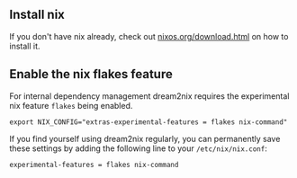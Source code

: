 ## Install nix
If you don't have nix already, check out [nixos.org/download.html](https://nixos.org/download.html) on how to install it.

## Enable the nix flakes feature
For internal dependency management dream2nix requires the experimental nix feature `flakes` being enabled.
```
export NIX_CONFIG="extras-experimental-features = flakes nix-command"
```

If you find yourself using dream2nix regularly, you can permanently save these settings by adding the following line to your `/etc/nix/nix.conf`:
```
experimental-features = flakes nix-command
```
